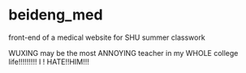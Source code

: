 # beideng_med
front-end of a medical website for SHU summer classwork

WUXING may be the most ANNOYING teacher in my WHOLE college life!!!!!!!!!
I ! HATE!!HIM!!!
